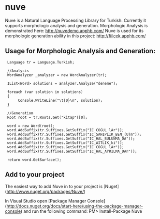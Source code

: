 nuve
====
Nuve is a Natural Language Processing Library for Turkish. Currently it supports morphologic analysis and generation. 
Morphologic Analysis is demonstrated here: http://nuvedemo.apphb.com/
Nuve is used for its morphologic generation ability in this project: http://fiilcek.apphb.com/

## Usage for Morphologic Analysis and Generation:
     
     Language tr = Language.Turkish;
     
     //Analysis
     WordAnalyzer _analyzer = new WordAnalyzer(tr);
     
     IList<Word> solutions = analyzer.Analyze("deneme");
     
     foreach (var solution in solutions)
     {    
          Console.WriteLine("\t{0}\n", solution);
     }

     //Generation
     Root root = tr.Roots.Get("kitap")[0];
     
     word = new Word(root);
     word.AddSuffix(tr.Suffixes.GetSuffix("IC_COGUL_lAr"));
     word.AddSuffix(tr.Suffixes.GetSuffix("IC_SAHIPLIK_BEN_(U)m"));
     word.AddSuffix(tr.Suffixes.GetSuffix("IC_HAL_BULUNMA_DA"));
     word.AddSuffix(tr.Suffixes.GetSuffix("IC_AITLIK_ki"));
     word.AddSuffix(tr.Suffixes.GetSuffix("IC_COGUL_lAr"));
     word.AddSuffix(tr.Suffixes.GetSuffix("IC_HAL_AYRILMA_DAn"));
     
     return word.GetSurface();

## Add to your project

The easiest way to add Nuve in to your project is [Nuget] (http://www.nuget.org/packages/Nuve/)

In Visual Studio open [Package Manager Console] (http://docs.nuget.org/docs/start-here/using-the-package-manager-console) and run the following command:
     PM> Install-Package Nuve
